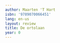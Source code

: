 ```yaml
---
author: Maarten 'T Hart
isbn: '9789070066451'
lang: en-us
layout: review
title: De ortolaan
year: 0
---
```


